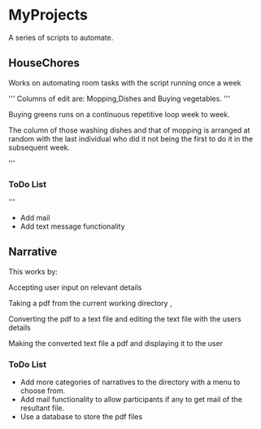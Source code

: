 # MyProjects

A series of scripts to automate.

## HouseChores

Works on automating room tasks with the script running once a week

'''
Columns of edit are: Mopping,Dishes and Buying vegetables.
'''

Buying greens runs on a continuous repetitive loop week to week.

The column of those washing dishes and that of mopping is arranged at random with the last individual who did it not being the first to do it in the subsequent week.

'''
### ToDo List
'''
- Add mail
- Add text message functionality

## Narrative

This works by:

  Accepting user input on relevant details

  Taking a pdf from the current working directory ,

  Converting the pdf to a text file and editing the text file with the users details

  Making the converted text file a pdf and displaying it to the user


### ToDo List

- Add more categories of narratives to the directory with a menu to choose from.
- Add mail functionality to allow participants if any to get mail of the resultant file.
- Use a database to store the pdf files
